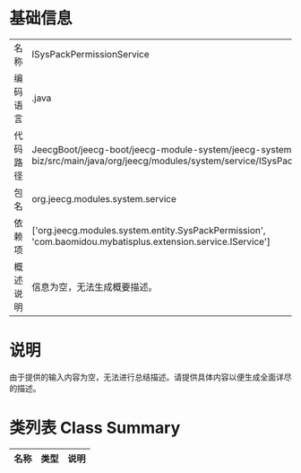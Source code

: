 # 基础信息

|      |      |
|------|------|
| 名称 | ISysPackPermissionService |
| 编码语言 | .java |
| 代码路径 | JeecgBoot/jeecg-boot/jeecg-module-system/jeecg-system-biz/src/main/java/org/jeecg/modules/system/service/ISysPackPermissionService.java |
| 包名 | org.jeecg.modules.system.service |
| 依赖项 | ['org.jeecg.modules.system.entity.SysPackPermission', 'com.baomidou.mybatisplus.extension.service.IService'] |
| 概述说明 | 信息为空，无法生成概要描述。 |

# 说明

由于提供的输入内容为空，无法进行总结描述。请提供具体内容以便生成全面详尽的描述。

# 类列表 Class Summary

| 名称   | 类型  | 说明 |
|-------|------|-------------|





